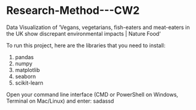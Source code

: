 # Research-Method---CW2
Data Visualization of ’Vegans, vegetarians, fish-eaters and meat-eaters in the UK show discrepant environmental impacts | Nature Food‘

To run this project, here are the libraries that you need to install:
1) pandas
2) numpy
3) matplotlib
4) seaborn
5) scikit-learn

Open your command line interface (CMD or PowerShell on Windows, Terminal on Mac/Linux) and enter:
sadassd
